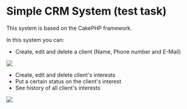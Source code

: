 # Simple CRM System (test task)

This system is based on the CakePHP framework.

In this system you can:

- Create, edit and delete a client (Name, Phone number and E-Mail)

![](Simple_CRM_system_Clients.gif)

- Create, edit and delete client's interests
- Put a certain status on the client's interest
- See history of all client's interests

![](Simple_CRM_system_Interests.gif)